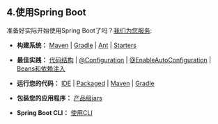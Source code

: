<h2>4.使用Spring Boot</h2>

准备好实际开始使用Spring Boot了吗？[我们为您服务](https://docs.spring.io/spring-boot/docs/current/reference/html/using-spring-boot.html#using-boot):

* <b>构建系统：</b> [Maven](https://docs.spring.io/spring-boot/docs/current/reference/html/using-spring-boot.html#using-boot-maven) | [Gradle](https://docs.spring.io/spring-boot/docs/current/reference/html/using-spring-boot.html#using-boot-gradle) | [Ant](https://docs.spring.io/spring-boot/docs/current/reference/html/using-spring-boot.html#using-boot-ant) | [Starters](https://docs.spring.io/spring-boot/docs/current/reference/html/using-spring-boot.html#using-boot-starter)

* <b>最佳实践：</b> [代码结构](https://docs.spring.io/spring-boot/docs/current/reference/html/using-spring-boot.html#using-boot-structuring-your-code) | [@Configuration](https://docs.spring.io/spring-boot/docs/current/reference/html/using-spring-boot.html#using-boot-configuration-classes) | [@EnableAutoConfiguration](https://docs.spring.io/spring-boot/docs/current/reference/html/using-spring-boot.html#using-boot-auto-configuration) | [Beans和依赖注入](https://docs.spring.io/spring-boot/docs/current/reference/html/using-spring-boot.html#using-boot-spring-beans-and-dependency-injection)

* <b>运行您的代码：</b> [IDE](https://docs.spring.io/spring-boot/docs/current/reference/html/using-spring-boot.html#using-boot-running-from-an-ide) | [Packaged](https://docs.spring.io/spring-boot/docs/current/reference/html/using-spring-boot.html#using-boot-running-as-a-packaged-application) | [Maven](https://docs.spring.io/spring-boot/docs/current/reference/html/using-spring-boot.html#using-boot-running-with-the-maven-plugin) | [Gradle](https://docs.spring.io/spring-boot/docs/current/reference/html/using-spring-boot.html#using-boot-running-with-the-gradle-plugin)

* <b>包装您的应用程序：</b> [产品级jars](https://docs.spring.io/spring-boot/docs/current/reference/html/using-spring-boot.html#using-boot-packaging-for-production)

* <b>Spring Boot CLI：</b> [使用CLI](https://docs.spring.io/spring-boot/docs/current/reference/html/spring-boot-cli.html#cli)